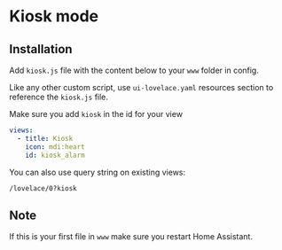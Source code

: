 # Kiosk mode

## Installation

Add `kiosk.js` file with the content below to your `www` folder in config.

Like any other custom script, use `ui-lovelace.yaml` resources section to reference the `kiosk.js` file.

Make sure you add `kiosk` in the id for your view 

```yaml
views:
  - title: Kiosk
    icon: mdi:heart
    id: kiosk_alarm
```

You can also use query string on existing views:

```
/lovelace/0?kiosk
```

## Note

If this is your first file in `www` make sure you restart Home Assistant.